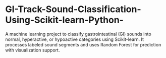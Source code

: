 # GI-Track-Sound-Classification-Using-Scikit-learn-Python-
A machine learning project to classify gastrointestinal (GI) sounds into normal, hyperactive, or hypoactive categories using Scikit-learn. It processes labeled sound segments and uses Random Forest for prediction with visualization support.
